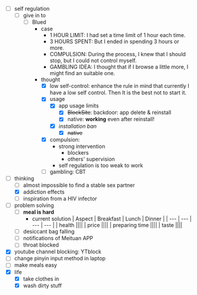 - [ ] self regulation
    - [ ] give in to
        - [ ] Blued
            - case
                - 1 HOUR LIMIT: I had set a time limit of 1 hour each time.
                - 3 HOURS SPENT: But I ended in spending 3 hours or more.
                - COMPULSION: During the process, I knew that I should stop, but I could not control myself.
                - GAMBLING IDEA: I thought that if I browse a little more, I might find an suitable one.
            - thought
                - [x] low self-control: enhance the rule in mind that currently I have a low self control. Then It is the best not to start it.
                - [x] usage
                    - [x] app usage limits
                        - [x] ~~BlockSite~~: backdoor: app delete & reinstall
                        - [x] native: **working** even after reinstall!
                    - [x] *installation ban*
                        - [x] ~~native~~
                - [x] compulsion: 
                    - strong intervention
                        - blockers
                        - others' supervision
                    - self regulation is too weak to work
                - [ ] gambling: CBT
- [ ] thinking
    - [ ] almost impossible to find a stable sex partner
    - [x] addiction effects
    - [ ] inspiration from a HIV infector
- [ ] problem solving
    - [ ] **meal is hard**
        - current solution
            | Aspect | Breakfast | Lunch | Dinner |
            | --- | --- | --- | --- |
            | health ||||
            | price ||||
            | preparing time ||||
            | taste ||||
    - [ ] desiccant bag falling
    - [ ] notifications of Meituan APP
    - [ ] throat blocked
- [x] youtube channel blocking: YTblock
- [ ] change pinyin input method in laptop
- [ ] make meals easy
- [x] life
    - [x] take clothes in
    - [x] wash dirty stuff